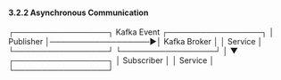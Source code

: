 
#### 3.2.2 Asynchronous Communication

┌─────────────────┐ Kafka Event ┌─────────────────┐ │ Publisher │──────────────────►│ Kafka Broker │ │ Service │ └─────────────────┘ └─────────────────┘ │ ▼ ┌─────────────────┐ │ Subscriber │ │ Service │ └─────────────────┘